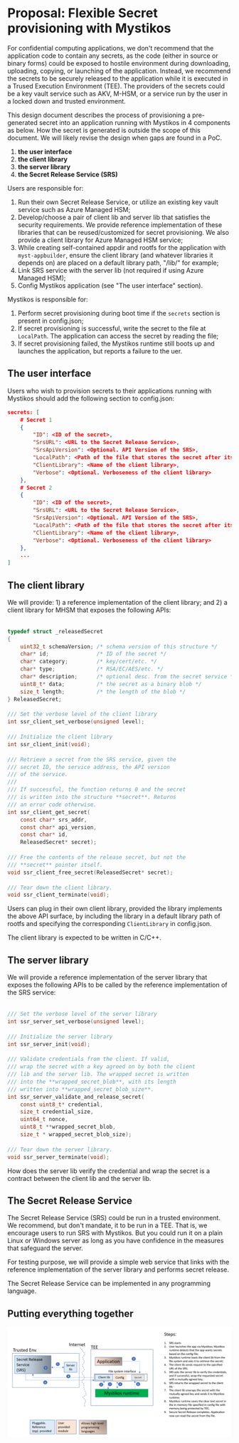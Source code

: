 # Proposal: Flexible Secret provisioning with Mystikos

For confidential computing applications, we don't recommend that the
application code to contain any secrets, as the code (either in source
or binary forms) could be exposed to hostile environment during
downloading, uploading, copying, or launching of the application.
Instead, we recommend the secrets to be securely released to the
application while it is executed in a Trused Execution Environment (TEE).
The providers of the secrets could be a key vault service such as AKV,
M-HSM, or a service run by the user in a locked down and trusted
environment.

This design document describes the process of provisioning a pre-generated
secret into an application running with Mystikos in 4 components as below.
How the secret is generated is outside the scope of this document. We will
likely revise the design when gaps are found in a PoC.

1. **the user interface**
1. **the client library**
1. **the server library**
1. **the Secret Release Service (SRS)**

Users are responsible for:

1. Run their own Secret Release Service, or utilize an existing key vault service
such as Azure Managed HSM;
1. Develop/choose a pair of client lib and server lib that satisfies the security
requirements. We provide reference implementation of these libraries that can be
reused/customized for secret provisioning. We also provide a client library
for Azure Managed HSM service;
1. While creating self-contained appdir and rootfs for the application with
`myst-appbuilder`, ensure the client library (and whatever libraries it depends on)
are placed on a default library path, "/lib/" for example;
1. Link SRS service with the server lib (not required if using Azure Managed HSM);
1. Config Mystikos application (see "The user interface" section).

Mystikos is responsible for:

1. Perform secret provisioning during boot time if the `secrets` section is present
in config.json;
1. If secret provisioning is successful, write the secret to the file at `LocalPath`.
The application can access the secret by reading the file;
1. If secret provisioning failed, the Mystikos runtime still boots up and launches
the application, but reports a failure to the uer.

## The user interface

Users who wish to provision secrets to their applications running with
Mystikos should add the following section to config.json:

```json
secrets: [
    # Secret 1
    {
        "ID": <ID of the secret>,
        "SrsURL": <URL to the Secret Release Service>,
        "SrsApiVersion": <Optional. API Version of the SRS>,
        "LocalPath": <Path of the file that stores the secret after its retrieval>,
        "ClientLibrary": <Name of the client library>,
        "Verbose": <Optional. Verboseness of the client library>
    },
    # Secret 2
    {
        "ID": <ID of the secret>,
        "SrsURL": <URL to the Secret Release Service>,
        "SrsApiVersion": <Optional. API Version of the SRS>,
        "LocalPath": <Path of the file that stores the secret after its retrieval>,
        "ClientLibrary": <Name of the client library>,
        "Verbose": <Optional. Verboseness of the client library>
    },
    ...
]
```

## The client library

We will provide: 1) a reference implementation of the client library;
and 2) a client library for MHSM that exposes the following APIs:

```c

typedef struct _releasedSecret
{
    uint32_t schemaVersion; /* schema version of this structure */
    char* id;               /* ID of the secret */
    char* category;         /* key/cert/etc. */
    char* type;             /* RSA/EC/AES/etc. */
    char* description;      /* optional desc. from the secret service */
    uint8_t* data;          /* the secret as a binary blob */
    size_t length;          /* the length of the blob */
} ReleasedSecret;

/// Set the verbose level of the client library
int ssr_client_set_verbose(unsigned level);

/// Initialize the client library
int ssr_client_init(void);

/// Retrieve a secret from the SRS service, given the
/// secret ID, the service address, the API version
/// of the service.
///
/// If successful, the function returns 0 and the secret
/// is written into the structure **secret**. Returns
/// an error code otherwise.
int ssr_client_get_secret(
    const char* srs_addr,
    const char* api_version,
    const char* id,
    ReleasedSecret* secret);

/// Free the contents of the release secret, but not the
/// **secret** pointer itself.
void ssr_client_free_secret(ReleasedSecret* secret);

/// Tear down the client library.
void ssr_client_terminate(void);
```

Users can plug in their own client library, provided the library implements
the above API surface, by including the library in a default library path
of rootfs and specifying the corresponding `ClientLibrary` in config.json.

The client library is expected to be written in C/C++.

## The server library

We will provide a reference implementation of the server library
that exposes the following APIs to be called by the reference
implementation of the SRS service:

```c

/// Set the verbose level of the server library
int ssr_server_set_verbose(unsigned level);

/// Initialize the server library
int ssr_server_init(void);

/// Validate credentials from the client. If valid,
/// wrap the secret with a key agreed on by both the client
/// lib and the server lib. The wrapped secret is written
/// into the **wrapped_secret_blob**, with its length
/// written into **wrapped_secret_blob_size**.
int ssr_server_validate_and_release_secret(
    const uint8_t* credential,
    size_t credential_size,
    uint64_t nonce,
    uint8_t **wrapped_secret_blob,
    size_t * wrapped_secret_blob_size);

/// Tear down the server library.
void ssr_server_terminate(void);
```

How does the server lib verify the credential and wrap the secret is a
contract between the client lib and the server lib.

## The Secret Release Service

The Secret Release Service (SRS) could be run in a trusted environment.
We recommend, but don't mandate, it to be run in a TEE. That is, we encourage
users to run SRS with Mystikos. But you could run it on a plain Linux or Windows
server as long as you have confidence in the measures that safeguard the server.

For testing purpose, we will provide a simple web service that links with
the reference implementation of the server library and performs secret release.

The Secret Release Service can be implemented in any programming language.

## Putting everything together

![](./secret-provision.png)
